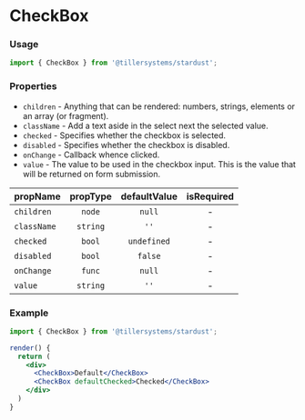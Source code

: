 # CheckBox

### Usage

```jsx
import { CheckBox } from '@tillersystems/stardust';
```

<!-- STORY -->

### Properties

- `children` - Anything that can be rendered: numbers, strings, elements or an array (or fragment).
- `className` - Add a text aside in the select next the selected value.
- `checked` - Specifies whether the checkbox is selected.
- `disabled` - Specifies whether the checkbox is disabled.
- `onChange` - Callback whence clicked.
- `value` - The value to be used in the checkbox input. This is the value that will be returned on form submission.

| propName    | propType | defaultValue | isRequired |
| ----------- | :------: | :----------: | :--------: |
| `children`  |  `node`  |    `null`    |     -      |
| `className` | `string` |     `''`     |     -      |
| `checked`   |  `bool`  | `undefined`  |     -      |
| `disabled`  |  `bool`  |   `false`    |     -      |
| `onChange`  |  `func`  |    `null`    |     -      |
| `value`     | `string` |     `''`     |     -      |

### Example

```jsx
import { CheckBox } from '@tillersystems/stardust';

render() {
  return (
    <div>
      <CheckBox>Default</CheckBox>
      <CheckBox defaultChecked>Checked</CheckBox>
    </div>
  )
}
```
